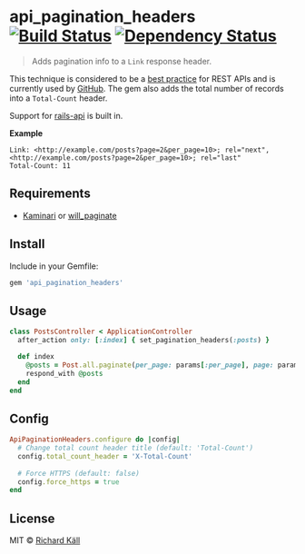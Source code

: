 # api_pagination_headers [![Build Status](https://travis-ci.org/richardkall/api_pagination_headers.svg)](http://travis-ci.org/richardkall/api_pagination_headers) [![Dependency Status](https://gemnasium.com/richardkall/api_pagination_headers.svg)](https://gemnasium.com/richardkall/api_pagination_headers)

> Adds pagination info to a `Link` response header.

This technique is considered to be a [best practice](http://www.vinaysahni.com/best-practices-for-a-pragmatic-restful-api#pagination) for REST APIs and is currently used by [GitHub](http://developer.github.com/v3/#pagination). The gem also adds the total number of records into a `Total-Count` header.

Support for [rails-api](https://github.com/rails-api/rails-api) is built in.

**Example**

```
Link: <http://example.com/posts?page=2&per_page=10>; rel="next", <http://example.com/posts?page=2&per_page=10>; rel="last"
Total-Count: 11
```

## Requirements

- [Kaminari](https://github.com/amatsuda/kaminari) or [will_paginate](https://github.com/mislav/will_paginate)

## Install

Include in your Gemfile:

```ruby
gem 'api_pagination_headers'
```

## Usage

```ruby
class PostsController < ApplicationController
  after_action only: [:index] { set_pagination_headers(:posts) }

  def index
    @posts = Post.all.paginate(per_page: params[:per_page], page: params[:page])
    respond_with @posts
  end
end
```

## Config

```ruby
ApiPaginationHeaders.configure do |config|
  # Change total count header title (default: 'Total-Count')
  config.total_count_header = 'X-Total-Count'
  
  # Force HTTPS (default: false)
  config.force_https = true
end
```

## License

MIT &copy; [Richard Käll](http://richardkall.se)
